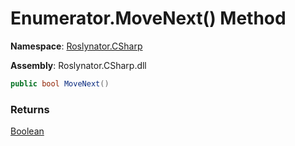 # Enumerator\.MoveNext\(\) Method

**Namespace**: [Roslynator.CSharp](../../../../README.md)

**Assembly**: Roslynator\.CSharp\.dll

```csharp
public bool MoveNext()
```

### Returns

[Boolean](https://docs.microsoft.com/en-us/dotnet/api/system.boolean)

